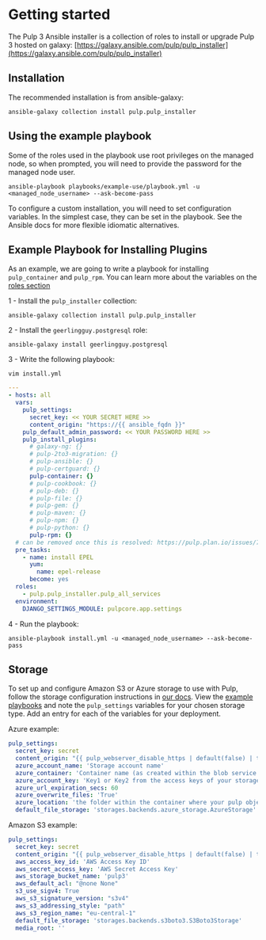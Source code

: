 Getting started
===============

The Pulp 3 Ansible installer is a collection of roles to install or upgrade Pulp 3 hosted on galaxy:
[https://galaxy.ansible.com/pulp/pulp_installer](https://galaxy.ansible.com/pulp/pulp_installer)

Installation
------------
The recommended installation is from ansible-galaxy:

```
ansible-galaxy collection install pulp.pulp_installer
```

Using the example playbook
--------------------------

Some of the roles used in the playbook use root privileges on the managed node, so when prompted,
you will need to provide the password for the managed node user.

```
ansible-playbook playbooks/example-use/playbook.yml -u <managed_node_username> --ask-become-pass
```

<script id="asciicast-335159" src="https://asciinema.org/a/335159.js" async data-autoplay="true" data-speed="2"></script>

To configure a custom installation, you will need to set configuration variables. In the simplest case,
they can be set in the playbook. See the Ansible docs for more flexible idiomatic alternatives.


Example Playbook for Installing Plugins
---------------------------------------
As an example, we are going to write a playbook for installing `pulp_container` and `pulp_rpm`.
You can learn more about the variables on the [roles section](https://pulp-installer.readthedocs.io/en/latest/roles/pulp/#role-variables)

1 -  Install the `pulp_installer` collection:
```
ansible-galaxy collection install pulp.pulp_installer
```

2 -  Install the `geerlingguy.postgresql` role:
```
ansible-galaxy install geerlingguy.postgresql
```

3 - Write the following playbook:
```
vim install.yml
```


```yaml
---
- hosts: all
  vars:
    pulp_settings:
      secret_key: << YOUR SECRET HERE >>
      content_origin: "https://{{ ansible_fqdn }}"
    pulp_default_admin_password: << YOUR PASSWORD HERE >>
    pulp_install_plugins:
      # galaxy-ng: {}
      # pulp-2to3-migration: {}
      # pulp-ansible: {}
      # pulp-certguard: {}
      pulp-container: {}
      # pulp-cookbook: {}
      # pulp-deb: {}
      # pulp-file: {}
      # pulp-gem: {}
      # pulp-maven: {}
      # pulp-npm: {}
      # pulp-python: {}
      pulp-rpm: {}
  # can be removed once this is resolved: https://pulp.plan.io/issues/7773
  pre_tasks:
    - name: install EPEL
      yum:
        name: epel-release
      become: yes
  roles:
    - pulp.pulp_installer.pulp_all_services
  environment:
    DJANGO_SETTINGS_MODULE: pulpcore.app.settings
```
4 - Run the playbook:
```
ansible-playbook install.yml -u <managed_node_username> --ask-become-pass
```
<script id="asciicast-335829" src="https://asciinema.org/a/335829.js" async data-autoplay="true" data-speed="2"></script>


Storage
-------
To set up and configure Amazon S3 or Azure storage to use with Pulp, follow the storage configuration instructions in [our docs](https://docs.pulpproject.org/pulpcore/installation/storage.html). View the [example playbooks](https://github.com/pulp/pulp_installer/tree/master/playbooks) and note the `pulp_settings` variables for your chosen storage type. Add an entry for each of the variables for your deployment.

Azure example:
```yaml
pulp_settings:
  secret_key: secret
  content_origin: "{{ pulp_webserver_disable_https | default(false) | ternary('http', 'https') }}://{{ ansible_fqdn }}"
  azure_account_name: 'Storage account name'
  azure_container: 'Container name (as created within the blob service of your storage account)'
  azure_account_key: 'Key1 or Key2 from the access keys of your storage account'
  azure_url_expiration_secs: 60
  azure_overwrite_files: 'True'
  azure_location: 'the folder within the container where your pulp objects will be stored'
  default_file_storage: 'storages.backends.azure_storage.AzureStorage'
```

Amazon S3 example:
```yaml
pulp_settings:
  secret_key: secret
  content_origin: "{{ pulp_webserver_disable_https | default(false) | ternary('http', 'https') }}://{{ ansible_fqdn }}"
  aws_access_key_id: 'AWS Access Key ID'
  aws_secret_access_key: 'AWS Secret Access Key'
  aws_storage_bucket_name: 'pulp3'
  aws_default_acl: "@none None"
  s3_use_sigv4: True
  aws_s3_signature_version: "s3v4"
  aws_s3_addressing_style: "path"
  aws_s3_region_name: "eu-central-1"
  default_file_storage: 'storages.backends.s3boto3.S3Boto3Storage'
  media_root: ''
```

